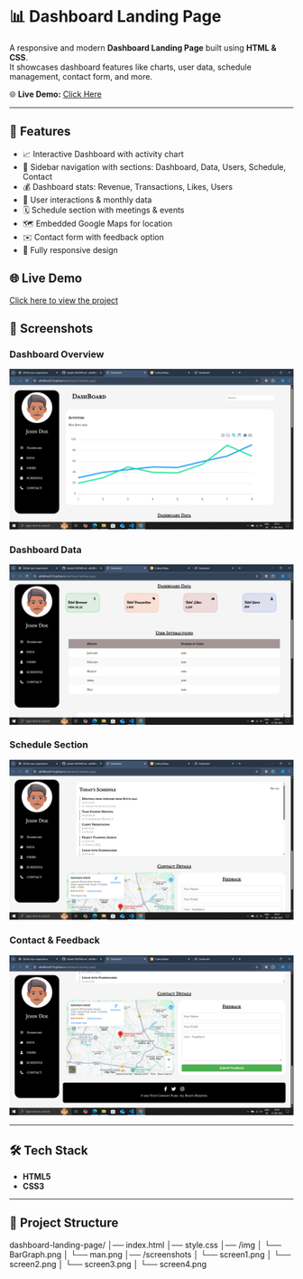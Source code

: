 # 📊 Dashboard Landing Page

A responsive and modern **Dashboard Landing Page** built using **HTML & CSS**.  
It showcases dashboard features like charts, user data, schedule management, contact form, and more.  

🌐 **Live Demo:** [Click Here](https://akhilbharti510.github.io/dashboard-landing-page/)

---

## 🚀 Features
- 📈 Interactive Dashboard with activity chart  
- 👤 Sidebar navigation with sections: Dashboard, Data, Users, Schedule, Contact  
- 💰 Dashboard stats: Revenue, Transactions, Likes, Users  
- 📅 User interactions & monthly data  
- 🗓️ Schedule section with meetings & events  
- 🗺️ Embedded Google Maps for location  
- ✉️ Contact form with feedback option  
- 📱 Fully responsive design  


## 🌐 Live Demo
[Click here to view the project]([https://<your-username>.github.io/dashboard-landing-page/](https://akhilbharti510.github.io/dashboard-landing-page/))

## 📸 Screenshots

### Dashboard Overview
![Dashboard Screenshot](screenshots/screen1.png)

### Dashboard Data
![Dashboard Data Screenshot](screenshots/screen2.png)

### Schedule Section
![Schedule Screenshot](screenshots/screen3.png)

### Contact & Feedback
![Contact Screenshot](screenshots/screen4.png)

---

## 🛠️ Tech Stack
- **HTML5**
- **CSS3**

---

## 📂 Project Structure
dashboard-landing-page/
│── index.html
│── style.css
│── /img
│ └── BarGraph.png
│ └── man.png
│── /screenshots
│ └── screen1.png
│ └── screen2.png
│ └── screen3.png
│ └── screen4.png